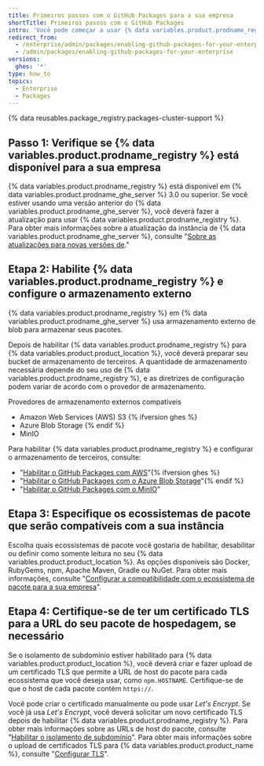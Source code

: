 ```yaml
---
title: Primeiros passos com o GitHub Packages para a sua empresa
shortTitle: Primeiros passos com o GitHub Packages
intro: 'Você pode começar a usar {% data variables.product.prodname_registry %} em {% data variables.product.product_location %} habilitando o recurso, configurando armazenamento de terceiros, configurando os ecossistemas que você deseja que sejam compatíveis e atualizando seu certificado TLS.'
redirect_from:
  - /enterprise/admin/packages/enabling-github-packages-for-your-enterprise
  - /admin/packages/enabling-github-packages-for-your-enterprise
versions:
  ghes: '*'
type: how_to
topics:
  - Enterprise
  - Packages
---
```



{% data reusables.package_registry.packages-cluster-support %}

## Passo 1: Verifique se {% data variables.product.prodname_registry %} está disponível para a sua empresa

{% data variables.product.prodname_registry %} está disponível em {% data variables.product.prodname_ghe_server %} 3.0 ou superior. Se você estiver usando uma versão anterior do {% data variables.product.prodname_ghe_server %}, você deverá fazer a atualização para usar {% data variables.product.prodname_registry %}. Para obter mais informações sobre a atualização da instância de {% data variables.product.prodname_ghe_server %}, consulte "[Sobre as atualizações para novas versões de](/admin/overview/about-upgrades-to-new-releases)."
## Etapa 2: Habilite {% data variables.product.prodname_registry %} e configure o armazenamento externo

{% data variables.product.prodname_registry %} em {% data variables.product.prodname_ghe_server %} usa armazenamento externo de blob para armazenar seus pacotes.

Depois de habilitar {% data variables.product.prodname_registry %} para {% data variables.product.product_location %}, você deverá preparar seu bucket de armazenamento de terceiros. A quantidade de armazenamento necessária depende do seu uso de {% data variables.product.prodname_registry %}, e as diretrizes de configuração podem variar de acordo com o provedor de armazenamento.

Provedores de armazenamento externos compatíveis
- Amazon Web Services (AWS) S3 {% ifversion ghes %}
- Azure Blob Storage {% endif %}
- MinIO

Para habilitar {% data variables.product.prodname_registry %} e configurar o armazenamento de terceiros, consulte:
  - "[Habilitar o GitHub Packages com AWS](/admin/packages/enabling-github-packages-with-aws)"{% ifversion ghes %}
  - "[Habilitar o GitHub Packages com o Azure Blob Storage](/admin/packages/enabling-github-packages-with-azure-blob-storage)"{% endif %}
  - "[Habilitar o GitHub Packages com o MinIO](/admin/packages/enabling-github-packages-with-minio)"

## Etapa 3: Especifique os ecossistemas de pacote que serão compatíveis com a sua instância

Escolha quais ecossistemas de pacote você gostaria de habilitar, desabilitar ou definir como somente leitura no seu {% data variables.product.product_location %}. As opções disponíveis são Docker, RubyGems, npm, Apache Maven, Gradle ou NuGet.  Para obter mais informações, consulte "[Configurar a compatibilidade com o ecossistema de pacote para a sua empresa](/enterprise/admin/packages/configuring-package-ecosystem-support-for-your-enterprise)".

## Etapa 4: Certifique-se de ter um certificado TLS para a URL do seu pacote de hospedagem, se necessário

Se o isolamento de subdomínio estiver habilitado para {% data variables.product.product_location %}, você deverá criar e fazer upload de um certificado TLS que permite a URL de host do pacote para cada ecossistema que você deseja usar, como `npm.HOSTNAME`. Certifique-se de que o host de cada pacote contém `https://`.

  Você pode criar o certificado manualmente ou pode usar _Let's Encrypt_. Se você já usa _Let's Encrypt_, você deverá solicitar um novo certificado TLS depois de habilitar {% data variables.product.prodname_registry %}. Para obter mais informações sobre as URLs de host do pacote, consulte "[Habilitar o isolamento de subdomínio](/enterprise/admin/configuration/enabling-subdomain-isolation)". Para obter mais informações sobre o upload de certificados TLS para {% data variables.product.product_name %}, consulte "[Configurar TLS](/enterprise/admin/configuration/configuring-tls)".
